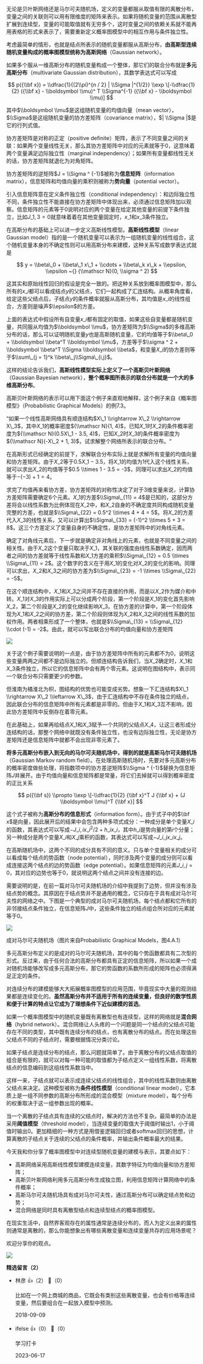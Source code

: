 无论是贝叶斯网络还是马尔可夫随机场，定义的变量都服从取值有限的离散分布，变量之间的关联则可以用有限维度的矩阵来表示。如果将随机变量的范围从离散型扩展到连续型，变量的可能取值就有无穷多个，这时变量之间的依赖关系就不能再用表格的形式来表示了，需要重新定义概率图模型中的相互作用与条件独立性。

考虑最简单的情形，也就是结点所表示的随机变量都服从高斯分布，**由高斯型连续随机变量构成的概率图模型统称为高斯网络**（Gaussian network）。

如果多个服从一维高斯分布的随机变量构成一个整体，那它们的联合分布就是**多元高斯分布**（multivariate Gaussian distribution），其数学表达式可以写成

$$ p({\\bf x}) = \\dfrac{1}{(2\\pi)^{n / 2} | \\Sigma |^{1/2}} \\exp \[-\\dfrac{1}{2} ({\\bf x} - \\boldsymbol \\mu)^ T \\Sigma^{-1} ({\\bf x} - \\boldsymbol \\mu)] $$

其中$\\boldsymbol \\mu$是这组随机变量的均值向量（mean vector），$\\Sigma$是这组随机变量的协方差矩阵（covariance matrix），$| \\Sigma |$是它的行列式值。

协方差矩阵是对称的正定（positive definite）矩阵，表示了不同变量之间的关联：如果两个变量线性无关，那么其协方差矩阵中对应的元素就等于0，这意味着两个变量满足边际独立性（marginal independency）；如果所有变量都线性无关的话，协方差矩阵就退化为对角矩阵。

协方差矩阵的逆矩阵$J = \\Sigma ^ {-1}$被称为**信息矩阵**（information matrix），信息矩阵和均值向量的乘积则被称为**势向量**（potential vector）。

引入信息矩阵意在定义条件独立性（conditional independency）：和边际独立性不同，条件独立性不能直接在协方差矩阵中体现出来，必须通过信息矩阵加以观察。信息矩阵的元素等于0说明对应的两个变量在给定其他变量的前提下条件独立，比如$J\_{1,3} = 0$就意味着着在其他变量固定时，$x\_1$和$x\_3$条件独立。

在高斯分布的基础上可以进一步定义高斯线性模型。**高斯线性模型**（linear Gaussian model）指的是一个随机变量可以表示为一组随机变量的线性组合，这个随机变量本身的不确定性则可以用高斯分布来建模，这种关系写成数学表达式就是

$$ y = \\beta\_0 + \\beta\_1 x\_1 + \\cdots + \\beta\_k x\_k + \\epsilon, \\epsilon ~{} {\\mathscr N}(0, \\sigma ^ 2) $$

这其实和原始线性回归的假设是完全一致的。把这种关系放到概率图模型中，那么所有的$x\_i$都可以看成结点$y$的父结点，它们一起构成了汇连结构。从概率角度看，给定这些父结点后，子结点$y$的条件概率就服从高斯分布，其均值是$x\_i$的线性组合，方差则是噪声$\\epsilon$的方差。

上面的表达式中假设所有自变量$x\_i$都有固定的取值，如果这些自变量都是随机变量，共同服从均值为$\\boldsymbol \\mu$，协方差矩阵为$\\Sigma$的多维高斯分布的话，那么可以证明随机变量$y$也是高斯随机变量，它的均值等于$\\beta\_0 + \\boldsymbol \\beta^T \\boldsymbol \\mu$，方差等于$\\sigma ^ 2 + \\boldsymbol \\beta^T \\Sigma \\boldsymbol \\beta$，和变量$X\_i$的协方差则等于$\\sum\_{j = 1}^k \\beta\_j\\Sigma\_{i,j}$。

这样的结论告诉我们，**高斯线性模型实际上定义了一个高斯贝叶斯网络**（Gaussian Bayesian network），**整个概率图所表示的联合分布就是一个大的多维高斯分布**。

高斯贝叶斯网络的表示可以用下面这个例子来直观地解释，这个例子来自《概率图模型》（Probabilistic Graphical Models）的例7.3。

“如果一个线性高斯网络具有顺连结构$X\_1 \\rightarrow X\_2 \\rightarrow X\_3$，其中$X\_1$的概率密度${\\mathscr N}(1, 4)$，已知$X\_1$时$X\_2$的条件概率密度为${\\mathscr N}(0.5X\_1 - 3.5, 4)$，已知$X\_2$时$X\_3$的条件概率密度为${\\mathscr N}(-X\_2 + 1, 3)$，试求解整个网络所表示的联合分布。“

在高斯形式已经确定的前提下，求解联合分布实际上就是求解所有变量的均值向量和协方差矩阵。由于$X\_2$等于$0.5X\_1 - 3.5$，将$X\_1$的均值为1代入这个线性关系，就可以求出$X\_2$的均值等于$0.5 \\times 1 - 3.5 = -3$，同理可以求出$X\_2$的均值等于$-(-3) + 1 = 4$。

求完了均值再来看协方差，协方差矩阵的对称性决定了对于3维变量来说，计算协方差矩阵需要确定6个元素。$X\_1$的方差$\\Sigma\_{11} = 4$是已知的，这部分方差将会以线性系数为比例体现在$X\_2$中，和$X\_2$自身的不确定度共同构成随机变量完整的方差，也就是$\\Sigma\_{22} = 0.5^2 \\times 4 + 4 = 5$。将$X\_2$的方差代入$X\_3$的线性关系，又可以计算出$\\Sigma\_{33} = (-1)^2 \\times 5 + 3 = 8$。这三个方差定义了变量自身的不确定性，是协方差矩阵中的对角线元素。

确定了对角线元素后，下一步就是确定非对角线上的元素，也就是不同变量之间的相关性。由于$X\_2$这个变量只取决于$X\_1$，其关联的强度由线性系数确定，因而两者之间的协方差就等于线性系数和$X\_1$方差的乘积$\\Sigma\_{12} = 0.5 \\times \\Sigma\_{11} = 2$。这个数字的含义在于用$X\_1$的变化对$X\_2$的变化的影响。同理可以求出，$X\_2$和$X\_3$之间的协方差为$\\Sigma\_{23} = -1 \\times \\Sigma\_{22} = -5$。

在这个顺连结构中，$X\_1$和$X\_3$之间并不存在直接的作用，而是以$X\_2$作为媒介和中转。$X\_1$对$X\_3$的作用实际上可以分成两个阶段，第一个阶段是$X\_1$的变化首先影响$X\_2$，第二个阶段是$X\_2$的变化继续影响$X\_3$。在协方差的计算中，第一个阶段体现为$X\_1$和$X\_2$之间的协方差，第二个阶段则体现为$X\_2$和$X\_3$之间的线性系数的加权作用。两者相乘形成了一个整体，也就是$\\Sigma\_{13} = \\Sigma\_{12} \\cdot (-1) = -2$。由此，就可以写出联合分布的均值向量和协方差矩阵

![](https://static001.geekbang.org/resource/image/ff/31/ff89b192b5c48b1ce727c06ad3462a31.png?wh=467%2A132)

关于这个例子需要说明的一点是，由于协方差矩阵中所有的元素都不为0，说明这些变量两两之间都不是边际独立的。但顺连结构告诉我们，当$X\_2$确定时，$X\_1$和$X\_3$条件独立，所以它的信息矩阵中会有两个零元素。这说明在图结构中，表示同一个联合分布只需要更少的参数。

但淮南为橘淮北为枳，图结构的优势也可能变成劣势。想象一下汇连结构$X\_1 \\rightarrow X\_2 \\leftarrow X\_3$，由于汇连结构中不存在条件独立的结点，因此联合分布的信息矩阵中所有元素都是非零的。但由于$X\_1$和$X\_3$互不影响，因此协方差矩阵中反倒存在着零元素。

在此基础上，如果再给结点$X\_1$和$X\_3$赋予一个共同的父结点$X\_4$，让这三者形成分连结构的话，那整个网络中就既没有条件独立性，也没有边际独立性，无论是协方差矩阵还是信息矩阵中就都不会出现非零元素了。

**将多元高斯分布嵌入到无向的马尔可夫随机场中，得到的就是高斯马尔可夫随机场**（Gaussian Markov random field）。在处理高斯随机场时，先要对多元高斯分布的概率密度做些处理，将指数项中的协方差逆矩阵$\\Sigma ^ {-1}$替换为信息矩阵$J$并展开。由于均值向量和信息矩阵都是常量，将它们去掉就可以得到概率密度的正比关系

$$ p({\\bf s}) \\propto \\exp \[-\\dfrac{1}{2} {\\bf x}^T J {\\bf x} + (J \\boldsymbol \\mu)^T {\\bf x}] $$

这个式子被称为**高斯分布的信息形式**（information form）。由于式子中的$\\bf x$是向量，因此展开后的结果中会包含两种多项式成分：一种成分是单个变量$X\_i$的函数，其表达式可以写成$-J\_{i, i}x\_i^2 / 2 + h\_ix\_i$，其中$h\_i$是势向量的第$i$个分量；另一种成分是两个变量$X\_i$和$X\_j$乘积的函数，其表达式可以写成$-J\_{i, j}x\_ix\_j$。

在高斯随机场中，这两个不同的成分具有不同的意义。只与单个变量相关的成分可以看成每个结点的势函数（node potential），同时涉及两个变量的成分则可以看成连接这两个结点的边的势函数（edge potential）。如果信息矩阵的元素$J\_{i, j} = 0$，其对应的边势也等于0，就说明这两个结点之间并没有连接的边。

需要说明的是，在前一篇对马尔可夫随机场的介绍中我提到了边势，但并没有涉及结点势的概念。其原因在于结点势并不是通用的概念，它只存在于具有成对马尔可夫性的网络之中。下图是一个典型的成对马尔可夫随机场，每个结点都和它所有的非邻接结点条件独立，在信息矩阵$J$中，这些条件独立的结点组合所对应的元素就等于0。

![](https://static001.geekbang.org/resource/image/00/92/00fb127ba9b5f370c67d7f91a5862392.png?wh=689%2A680)

成对马尔可夫随机场（图片来自Probabilistic Graphical Models，图4.A.1）

多元高斯分布定义的是成对的马尔可夫随机场，其中的每个势函数都具有二次型的形式。反过来，由于任何合法的高斯分布都具有正定的信息矩阵，所以如果一个成对随机场能够改写成多元高斯分布，那它的势函数的系数所形成的矩阵也必须得满足正定的条件。

对连续分布的建模能够大大拓展概率图模型的应用范围，毕竟现实中大量的观测结果都是连续变化的。**虽然高斯分布并不适用于所有的连续变量，但良好的数学性质和便于计算的特点让它成为了理想条件下近似建模的首选**。

如果一个概率图模型中的随机变量既有离散型也有连续型，这样的网络就是**混合网络**（hybrid network）。混合网络让人头疼的一个问题是同一个结点的父结点可能存在不同的类型，其中既有连续分布的结点，也有离散分布的结点。而在处理这些父结点不同的子结点时，需要根据情况分类讨论。

如果子结点是连续分布的结点，那么问题就简单了。由于离散分布的父结点取值的组合是有限的，就可以对每一种可能的取值都为子结点定义一组线性系数，将离散结点的信息编码到这组线性系数当中。

这样一来，子结点就可以表示成连续父结点的线性组合，其中的线性系数则由离散父结点来决定。这种模型被称为**条件线性模型**（conditional linear model），它本质上是一组不同参数的高斯分布所形成的混合模型（mixture model），每个分布的权重取决于这一组参数出现的概率。

当一个离散的子结点具有连续的父结点时，解决的方法也不复杂。最简单的办法是采用**阈值模型**（threshold model），当连续变量的取值大于阈值时输出1，小于阈值时输出0。更加精细的一种方式是用借鉴逻辑回归或者softmax回归的思想，计算离散的子结点关于连续的父结点的条件概率，并输出条件概率最大的结果。

今天我和你分享了概率图模型中对连续型随机变量的建模与表示，其要点如下：

- 高斯网络采用高斯线性模型建模连续变量，其数字特征为均值向量和协方差矩阵；
- 高斯贝叶斯网络利用多元高斯分布生成独立图，利用信息矩阵计算网络中的条件概率；
- 高斯马尔可夫随机场具有成对马尔可夫性，通过高斯分布可以确定结点势和边势；
- 混合网络是同时具有离散型结点和连续型结点的概率图模型。

在现实生活中，自然界客观存在的属性通常是连续分布的，而人为定义出来的属性则通常是离散的，那么你能想象出有哪些离散变量和连续变量共存的应用场景呢？

欢迎分享你的观点。

![](https://static001.geekbang.org/resource/image/e6/83/e65b416c4f6b52d0cac868901a312683.jpg?wh=2379%2A2408)
<div><strong>精选留言（2）</strong></div><ul>
<li><span>林彦</span> 👍（2） 💬（0）<p>比如在一个网上商城的商品，它既会有类别这些离散变量，也会有价格等连续变量，然后要组合在一起放入模型中预测。</p>2018-09-09</li><br/><li><span>ifelse</span> 👍（0） 💬（0）<p>学习打卡</p>2023-06-17</li><br/>
</ul>